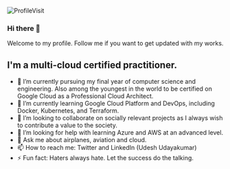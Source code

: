 ![ProfileVisit](http://hits.dwyl.com/UdeshUdayakumar/UdeshUdayakumar.svg)

### Hi there 👋

Welcome to my profile. Follow me if you want to get updated with my works.
## I'm a multi-cloud certified practitioner.

- 🔭 I’m currently pursuing my final year of computer science and engineering. Also among the youngest in the world to be certified on Google Cloud as a Professional Cloud Architect.
- 🌱 I’m currently learning Google Cloud Platform and DevOps, including Docker, Kubernetes, and Terraform. 
- 👯 I’m looking to collaborate on socially relevant projects as I always wish to contribute a value to the society.
- 🤔 I’m looking for help with learning Azure and AWS at an advanced level.
- 💬 Ask me about airplanes, aviation and cloud.
- 📫 How to reach me: Twitter and LinkedIn (Udesh Udayakumar)
- ⚡ Fun fact: Haters always hate. Let the success do the talking.

<!--
**UdeshUdayakumar/UdeshUdayakumar** is a ✨ _special_ ✨ repository because its `README.md` (this file) appears on your GitHub profile.
-->
